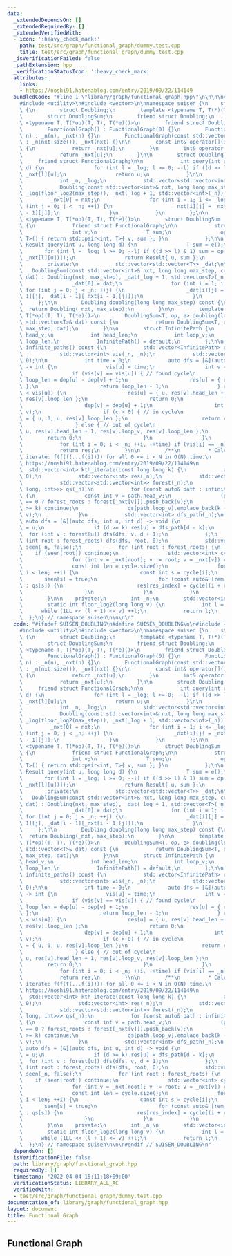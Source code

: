 ```yaml
---
data:
  _extendedDependsOn: []
  _extendedRequiredBy: []
  _extendedVerifiedWith:
  - icon: ':heavy_check_mark:'
    path: test/src/graph/functional_graph/dummy.test.cpp
    title: test/src/graph/functional_graph/dummy.test.cpp
  _isVerificationFailed: false
  _pathExtension: hpp
  _verificationStatusIcon: ':heavy_check_mark:'
  attributes:
    links:
    - https://noshi91.hatenablog.com/entry/2019/09/22/114149
  bundledCode: "#line 1 \"library/graph/functional_graph.hpp\"\n\n\n\n#include <cstdint>\n\
    #include <utility>\n#include <vector>\n\nnamespace suisen {\n    struct FunctionalGraph\
    \ {\n        struct Doubling;\n        template <typename T, T(*)(T, T), T(*)()>\n\
    \        struct DoublingSum;\n        friend struct Doubling;\n        template\
    \ <typename T, T(*op)(T, T), T(*e)()>\n        friend struct DoublingSum;\n\n\
    \        FunctionalGraph() : FunctionalGraph(0) {}\n        FunctionalGraph(int\
    \ n) : _n(n), _nxt(n) {}\n        FunctionalGraph(const std::vector<int>& nxt)\
    \ : _n(nxt.size()), _nxt(nxt) {}\n\n        const int& operator[](int u) const\
    \ {\n            return _nxt[u];\n        }\n        int& operator[](int u) {\n\
    \            return _nxt[u];\n        }\n\n        struct Doubling {\n       \
    \     friend struct FunctionalGraph;\n\n            int query(int u, long long\
    \ d) {\n                for (int l = _log; l >= 0; --l) if ((d >> l) & 1) u =\
    \ _nxt[l][u];\n                return u;\n            }\n\n        private:\n\
    \            int _n, _log;\n            std::vector<std::vector<int>> _nxt;\n\n\
    \            Doubling(const std::vector<int>& nxt, long long max_step) : _n(nxt.size()),\
    \ _log(floor_log2(max_step)), _nxt(_log + 1, std::vector<int>(_n)) {\n       \
    \         _nxt[0] = nxt;\n                for (int i = 1; i <= _log; ++i) for\
    \ (int j = 0; j < _n; ++j) {\n                    _nxt[i][j] = _nxt[i - 1][_nxt[i\
    \ - 1][j]];\n                }\n            }\n        };\n\n        template\
    \ <typename T, T(*op)(T, T), T(*e)()>\n        struct DoublingSum : private Doubling\
    \ {\n            friend struct FunctionalGraph;\n\n            struct Result {\n\
    \                int v;\n                T sum;\n                operator std::pair<int,\
    \ T>() { return std::pair<int, T>{ v, sum }; }\n            };\n\n           \
    \ Result query(int u, long long d) {\n                T sum = e();\n         \
    \       for (int l = _log; l >= 0; --l) if ((d >> l) & 1) sum = op(sum, _dat[l][std::exchange(u,\
    \ _nxt[l][u])]);\n                return Result{ u, sum };\n            }\n\n\
    \        private:\n            std::vector<std::vector<T>> _dat;\n\n         \
    \   DoublingSum(const std::vector<int>& nxt, long long max_step, const std::vector<T>&\
    \ dat) : Doubling(nxt, max_step), _dat(_log + 1, std::vector<T>(_n, e())) {\n\
    \                _dat[0] = dat;\n                for (int i = 1; i <= _log; ++i)\
    \ for (int j = 0; j < _n; ++j) {\n                    _dat[i][j] = op(_dat[i -\
    \ 1][j], _dat[i - 1][_nxt[i - 1][j]]);\n                }\n            }\n   \
    \     };\n\n        Doubling doubling(long long max_step) const {\n          \
    \  return Doubling(_nxt, max_step);\n        }\n\n        template <typename T,\
    \ T(*op)(T, T), T(*e)()>\n        DoublingSum<T, op, e> doubling(long long max_step,\
    \ std::vector<T>& dat) const {\n            return DoublingSum<T, op, e>(_nxt,\
    \ max_step, dat);\n        }\n\n        struct InfinitePath {\n            int\
    \ head_v;\n            int head_len;\n            int loop_v;\n            int\
    \ loop_len;\n            InfinitePath() = default;\n        };\n\n        std::vector<InfinitePath>\
    \ infinite_paths() const {\n            std::vector<InfinitePath> res(_n);\n\n\
    \            std::vector<int> vis(_n, _n);\n            std::vector<int> dep(_n,\
    \ 0);\n\n            int time = 0;\n            auto dfs = [&](auto dfs, int u)\
    \ -> int {\n                vis[u] = time;\n                int v = _nxt[u];\n\
    \                if (vis[v] == vis[u]) { // found cycle\n                    int\
    \ loop_len = dep[u] - dep[v] + 1;\n                    res[u] = { u, 0, u, loop_len\
    \ };\n                    return loop_len - 1;\n                } else if (vis[v]\
    \ < vis[u]) {\n                    res[u] = { u, res[v].head_len + 1, res[v].loop_v,\
    \ res[v].loop_len };\n                    return 0;\n                } else {\n\
    \                    dep[v] = dep[u] + 1;\n                    int c = dfs(dfs,\
    \ v);\n                    if (c > 0) { // in cycle\n                        res[u]\
    \ = { u, 0, u, res[v].loop_len };\n                        return c - 1;\n   \
    \                 } else { // out of cycle\n                        res[u] = {\
    \ u, res[v].head_len + 1, res[v].loop_v, res[v].loop_len };\n                \
    \        return 0;\n                    }\n                }\n            };\n\
    \            for (int i = 0; i < _n; ++i, ++time) if (vis[i] == _n) dfs(dfs, i);\n\
    \            return res;\n        }\n\n        /**\n         * Calculates k'th\
    \ iterate: f(f(f(...f(i)))) for all 0 <= i < N in O(N) time.\n         * Reference:\
    \ https://noshi91.hatenablog.com/entry/2019/09/22/114149\n         */\n      \
    \  std::vector<int> kth_iterate(const long long k) {\n            assert(k >=\
    \ 0);\n            std::vector<int> res(_n);\n            std::vector<int> forest_roots;\n\
    \            std::vector<std::vector<int>> forest(_n);\n            std::vector<std::vector<std::pair<long\
    \ long, int>>> qs(_n);\n            for (const auto& path : infinite_paths())\
    \ {\n                const int v = path.head_v;\n                (path.head_len\
    \ == 0 ? forest_roots : forest[_nxt[v]]).push_back(v);\n                if (path.head_len\
    \ >= k) continue;\n                qs[path.loop_v].emplace_back(k - path.head_len,\
    \ v);\n            }\n            std::vector<int> dfs_path(_n);\n           \
    \ auto dfs = [&](auto dfs, int u, int d) -> void {\n                dfs_path[d]\
    \ = u;\n                if (d >= k) res[u] = dfs_path[d - k];\n              \
    \  for (int v : forest[u]) dfs(dfs, v, d + 1);\n            };\n            for\
    \ (int root : forest_roots) dfs(dfs, root, 0);\n            std::vector<int8_t>\
    \ seen(_n, false);\n            for (int root : forest_roots) {\n            \
    \    if (seen[root]) continue;\n                std::vector<int> cycle{ root };\n\
    \                for (int v = _nxt[root]; v != root; v = _nxt[v]) cycle.push_back(v);\n\
    \                const int len = cycle.size();\n                for (int i = 0;\
    \ i < len; ++i) {\n                    const int s = cycle[i];\n             \
    \       seen[s] = true;\n                    for (const auto& [rem, res_index]\
    \ : qs[s]) {\n                        res[res_index] = cycle[(i + rem) % len];\n\
    \                    }\n                }\n            }\n            return res;\n\
    \        }\n\n    private:\n        int _n;\n        std::vector<int> _nxt;\n\n\
    \        static int floor_log2(long long v) {\n            int l = 0;\n      \
    \      while (1LL << (l + 1) <= v) ++l;\n            return l;\n        }\n  \
    \  };\n} // namespace suisen\n\n\n\n"
  code: "#ifndef SUISEN_DOUBLING\n#define SUISEN_DOUBLING\n\n#include <cstdint>\n\
    #include <utility>\n#include <vector>\n\nnamespace suisen {\n    struct FunctionalGraph\
    \ {\n        struct Doubling;\n        template <typename T, T(*)(T, T), T(*)()>\n\
    \        struct DoublingSum;\n        friend struct Doubling;\n        template\
    \ <typename T, T(*op)(T, T), T(*e)()>\n        friend struct DoublingSum;\n\n\
    \        FunctionalGraph() : FunctionalGraph(0) {}\n        FunctionalGraph(int\
    \ n) : _n(n), _nxt(n) {}\n        FunctionalGraph(const std::vector<int>& nxt)\
    \ : _n(nxt.size()), _nxt(nxt) {}\n\n        const int& operator[](int u) const\
    \ {\n            return _nxt[u];\n        }\n        int& operator[](int u) {\n\
    \            return _nxt[u];\n        }\n\n        struct Doubling {\n       \
    \     friend struct FunctionalGraph;\n\n            int query(int u, long long\
    \ d) {\n                for (int l = _log; l >= 0; --l) if ((d >> l) & 1) u =\
    \ _nxt[l][u];\n                return u;\n            }\n\n        private:\n\
    \            int _n, _log;\n            std::vector<std::vector<int>> _nxt;\n\n\
    \            Doubling(const std::vector<int>& nxt, long long max_step) : _n(nxt.size()),\
    \ _log(floor_log2(max_step)), _nxt(_log + 1, std::vector<int>(_n)) {\n       \
    \         _nxt[0] = nxt;\n                for (int i = 1; i <= _log; ++i) for\
    \ (int j = 0; j < _n; ++j) {\n                    _nxt[i][j] = _nxt[i - 1][_nxt[i\
    \ - 1][j]];\n                }\n            }\n        };\n\n        template\
    \ <typename T, T(*op)(T, T), T(*e)()>\n        struct DoublingSum : private Doubling\
    \ {\n            friend struct FunctionalGraph;\n\n            struct Result {\n\
    \                int v;\n                T sum;\n                operator std::pair<int,\
    \ T>() { return std::pair<int, T>{ v, sum }; }\n            };\n\n           \
    \ Result query(int u, long long d) {\n                T sum = e();\n         \
    \       for (int l = _log; l >= 0; --l) if ((d >> l) & 1) sum = op(sum, _dat[l][std::exchange(u,\
    \ _nxt[l][u])]);\n                return Result{ u, sum };\n            }\n\n\
    \        private:\n            std::vector<std::vector<T>> _dat;\n\n         \
    \   DoublingSum(const std::vector<int>& nxt, long long max_step, const std::vector<T>&\
    \ dat) : Doubling(nxt, max_step), _dat(_log + 1, std::vector<T>(_n, e())) {\n\
    \                _dat[0] = dat;\n                for (int i = 1; i <= _log; ++i)\
    \ for (int j = 0; j < _n; ++j) {\n                    _dat[i][j] = op(_dat[i -\
    \ 1][j], _dat[i - 1][_nxt[i - 1][j]]);\n                }\n            }\n   \
    \     };\n\n        Doubling doubling(long long max_step) const {\n          \
    \  return Doubling(_nxt, max_step);\n        }\n\n        template <typename T,\
    \ T(*op)(T, T), T(*e)()>\n        DoublingSum<T, op, e> doubling(long long max_step,\
    \ std::vector<T>& dat) const {\n            return DoublingSum<T, op, e>(_nxt,\
    \ max_step, dat);\n        }\n\n        struct InfinitePath {\n            int\
    \ head_v;\n            int head_len;\n            int loop_v;\n            int\
    \ loop_len;\n            InfinitePath() = default;\n        };\n\n        std::vector<InfinitePath>\
    \ infinite_paths() const {\n            std::vector<InfinitePath> res(_n);\n\n\
    \            std::vector<int> vis(_n, _n);\n            std::vector<int> dep(_n,\
    \ 0);\n\n            int time = 0;\n            auto dfs = [&](auto dfs, int u)\
    \ -> int {\n                vis[u] = time;\n                int v = _nxt[u];\n\
    \                if (vis[v] == vis[u]) { // found cycle\n                    int\
    \ loop_len = dep[u] - dep[v] + 1;\n                    res[u] = { u, 0, u, loop_len\
    \ };\n                    return loop_len - 1;\n                } else if (vis[v]\
    \ < vis[u]) {\n                    res[u] = { u, res[v].head_len + 1, res[v].loop_v,\
    \ res[v].loop_len };\n                    return 0;\n                } else {\n\
    \                    dep[v] = dep[u] + 1;\n                    int c = dfs(dfs,\
    \ v);\n                    if (c > 0) { // in cycle\n                        res[u]\
    \ = { u, 0, u, res[v].loop_len };\n                        return c - 1;\n   \
    \                 } else { // out of cycle\n                        res[u] = {\
    \ u, res[v].head_len + 1, res[v].loop_v, res[v].loop_len };\n                \
    \        return 0;\n                    }\n                }\n            };\n\
    \            for (int i = 0; i < _n; ++i, ++time) if (vis[i] == _n) dfs(dfs, i);\n\
    \            return res;\n        }\n\n        /**\n         * Calculates k'th\
    \ iterate: f(f(f(...f(i)))) for all 0 <= i < N in O(N) time.\n         * Reference:\
    \ https://noshi91.hatenablog.com/entry/2019/09/22/114149\n         */\n      \
    \  std::vector<int> kth_iterate(const long long k) {\n            assert(k >=\
    \ 0);\n            std::vector<int> res(_n);\n            std::vector<int> forest_roots;\n\
    \            std::vector<std::vector<int>> forest(_n);\n            std::vector<std::vector<std::pair<long\
    \ long, int>>> qs(_n);\n            for (const auto& path : infinite_paths())\
    \ {\n                const int v = path.head_v;\n                (path.head_len\
    \ == 0 ? forest_roots : forest[_nxt[v]]).push_back(v);\n                if (path.head_len\
    \ >= k) continue;\n                qs[path.loop_v].emplace_back(k - path.head_len,\
    \ v);\n            }\n            std::vector<int> dfs_path(_n);\n           \
    \ auto dfs = [&](auto dfs, int u, int d) -> void {\n                dfs_path[d]\
    \ = u;\n                if (d >= k) res[u] = dfs_path[d - k];\n              \
    \  for (int v : forest[u]) dfs(dfs, v, d + 1);\n            };\n            for\
    \ (int root : forest_roots) dfs(dfs, root, 0);\n            std::vector<int8_t>\
    \ seen(_n, false);\n            for (int root : forest_roots) {\n            \
    \    if (seen[root]) continue;\n                std::vector<int> cycle{ root };\n\
    \                for (int v = _nxt[root]; v != root; v = _nxt[v]) cycle.push_back(v);\n\
    \                const int len = cycle.size();\n                for (int i = 0;\
    \ i < len; ++i) {\n                    const int s = cycle[i];\n             \
    \       seen[s] = true;\n                    for (const auto& [rem, res_index]\
    \ : qs[s]) {\n                        res[res_index] = cycle[(i + rem) % len];\n\
    \                    }\n                }\n            }\n            return res;\n\
    \        }\n\n    private:\n        int _n;\n        std::vector<int> _nxt;\n\n\
    \        static int floor_log2(long long v) {\n            int l = 0;\n      \
    \      while (1LL << (l + 1) <= v) ++l;\n            return l;\n        }\n  \
    \  };\n} // namespace suisen\n\n\n#endif // SUISEN_DOUBLING\n"
  dependsOn: []
  isVerificationFile: false
  path: library/graph/functional_graph.hpp
  requiredBy: []
  timestamp: '2022-04-04 15:11:18+09:00'
  verificationStatus: LIBRARY_ALL_AC
  verifiedWith:
  - test/src/graph/functional_graph/dummy.test.cpp
documentation_of: library/graph/functional_graph.hpp
layout: document
title: Functional Graph
---
```

## Functional Graph